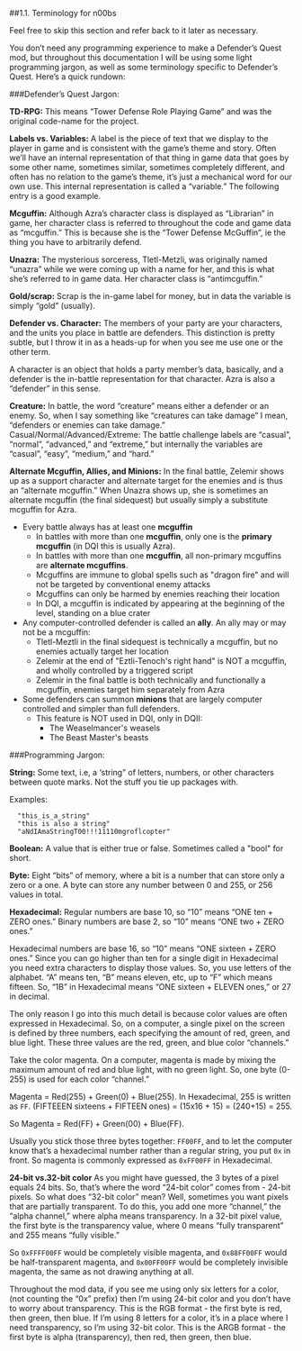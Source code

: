 ##1.1. Terminology for n00bs

Feel free to skip this section and refer back to it later as necessary.

You don’t need any programming experience to make a Defender’s Quest mod, but throughout this documentation I will be using some light programming jargon, as well as some terminology specific to Defender’s Quest. Here’s a quick rundown:

###Defender’s Quest Jargon:

**TD-RPG:**
This means “Tower Defense Role Playing Game” and was the original code-name for the project.

**Labels vs. Variables:**
A label is the piece of text that we display to the player in game and is consistent with the game’s theme and story. Often we’ll have an internal representation of that thing in game data that goes by some other name, sometimes similar, sometimes completely different, and often has no relation to the game’s theme, it’s just a mechanical word for our own use. This internal representation is called a “variable.” The following entry is a good example.

**Mcguffin:**
Although Azra’s character class is displayed as “Librarian” in game, her character class is referred to throughout the code and game data as “mcguffin.” This is because she is the “Tower Defense McGuffin”, ie the thing you have to arbitrarily defend.

**Unazra:**
The mysterious sorceress, Tletl-Metzli, was originally named “unazra” while we were coming up with a name for her, and this is what she’s referred to in game data. Her character class is “antimcguffin.”

**Gold/scrap:**
Scrap is the in-game label for money, but in data the variable is simply “gold” (usually).

**Defender vs. Character:**
The members of your party are your characters, and the units you place in battle are defenders. This distinction is pretty subtle, but I throw it in as a heads-up for when you see me use one or the other term.

A character is an object that holds a party member’s data, basically, and a defender is the in-battle representation for that character. Azra is also a “defender” in this sense.

**Creature:**
In battle, the word “creature” means either a defender or an enemy. So, when I say something like “creatures can take damage” I mean, “defenders or enemies can take damage.”
Casual/Normal/Advanced/Extreme:
The battle challenge labels are “casual”, “normal”, “advanced,” and “extreme,” but internally the variables are “casual”, “easy”, “medium,” and “hard.”

**Alternate Mcguffin, Allies, and Minions:**
In the final battle, Zelemir shows up as a support character and alternate target for the enemies and is thus an “alternate mcguffin.” When Unazra shows up, she is sometimes an alternate mcguffin (the final sidequest) but usually simply a substitute mcguffin for Azra.

- Every battle always has at least one **mcguffin**
  - In battles with more than one **mcguffin**, only one is the **primary mcguffin** (in DQI this is usually Azra).
  - In battles with more than one **mcguffin**, all non-primary mcguffins are **alternate mcguffins**.
  - Mcguffins are immune to global spells such as "dragon fire" and will not be targeted by conventional enemy attacks
  - Mcguffins can only be harmed by enemies reaching their location
  - In DQI, a mcguffin is indicated by appearing at the beginning of the level, standing on a blue crater
- Any computer-controlled defender is called an **ally**. An ally may or may not be a mcguffin:
  - Tletl-Meztli in the final sidequest is technically a mcguffin, but no enemies actually target her location
  - Zelemir at the end of "Eztli-Tenoch's right hand" is NOT a mcguffin, and wholly controlled by a triggered script
  - Zelemir in the final battle is both technically and functionally a mcguffin, enemies target him separately from Azra
- Some defenders can summon **minions** that are largely computer controlled and simpler than full defenders.
  - This feature is NOT used in DQI, only in DQII:
    - The Weaselmancer's weasels
    - The Beast Master's beasts

###Programming Jargon:

**String:**
Some text, i.e, a ‘string” of letters, numbers, or other characters between quote marks. Not the stuff you tie up packages with.

Examples:
```
  "this_is_a_string"
  "this is also a string"
  "aNdIAmaStringT00!!!11110mgroflcopter"
```

**Boolean:**
A value that is either true or false. Sometimes called a "bool" for short.

**Byte:**
Eight “bits” of memory, where a bit is a number that can store only a zero or a one. A byte can store any number between 0 and 255, or 256 values in total.

**Hexadecimal:**
Regular numbers are base 10, so “10” means “ONE ten + ZERO ones.”
Binary numbers are base 2, so “10” means “ONE two + ZERO ones.”

Hexadecimal numbers are base 16, so “10” means “ONE sixteen + ZERO ones.” Since you can go higher than ten for a single digit in Hexadecimal you need extra characters to display those values. So, you use letters of the alphabet. “A” means ten, “B” means eleven, etc, up to “F” which means fifteen. So, “1B” in Hexadecimal means “ONE sixteen + ELEVEN ones,” or 27 in decimal.

The only reason I go into this much detail is because color values are often expressed in Hexadecimal. So, on a computer, a single pixel on the screen is defined by three numbers, each specifying the amount of red, green, and blue light. These three values are the red, green, and blue color “channels.”

Take the color magenta. On a computer, magenta is made by mixing the maximum amount of red and blue light, with no green light. So, one byte (0-255) is used for each color “channel.”

Magenta = Red(255) + Green(0) + Blue(255).
In Hexadecimal, 255 is written as `FF`.
(FIFTEEEN sixteens + FIFTEEN ones) = (15x16 + 15) = (240+15) = 255.

So Magenta = Red(FF) + Green(00) + Blue(FF).

Usually you stick those three bytes together: `FF00FF`, and to let the computer know that’s a hexadecimal number rather than a regular string, you put `0x` in front. So magenta is commonly expressed as `0xFF00FF` in Hexadecimal.

**24-bit vs.32-bit color**
As you might have guessed, the 3 bytes of a pixel equals 24 bits. So, that’s where the word “24-bit color” comes from - 24-bit pixels. So what does “32-bit color” mean? Well, sometimes you want pixels that are partially transparent. To do this, you add one more “channel,” the “alpha channel,” where alpha means transparency. In a 32-bit pixel value, the first byte is the transparency value, where 0 means “fully transparent” and 255 means “fully visible.”

So `0xFFFF00FF` would be completely visible magenta, and `0x88FF00FF` would be half-transparent magenta, and `0x00FF00FF` would be completely invisible magenta, the same as not drawing anything at all.

Throughout the mod data, if you see me using only six letters for a color, (not counting the “0x” prefix) then I’m using 24-bit color and you don’t have to worry about transparency. This is the RGB format - the first byte is red, then green, then blue. If I’m using 8 letters for a color, it’s in a place where I need transparency, so I’m using 32-bit color. This is the ARGB format - the first byte is alpha (transparency), then red, then green, then blue. 
